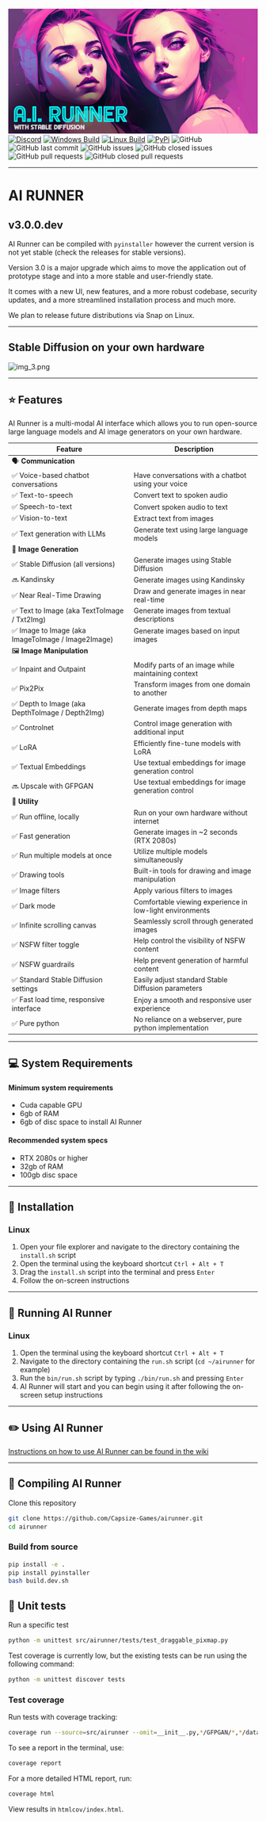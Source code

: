 [![Banner](banner.png)](https://capsizegames.itch.io/ai-runner)
[![Discord](https://img.shields.io/discord/839511291466219541?color=5865F2&logo=discord&logoColor=white)](https://discord.gg/PUVDDCJ7gz)
[![Windows Build](https://github.com/Capsize-Games/airunner/actions/workflows/windows-dispatch.yml/badge.svg)](https://github.com/Capsize-Games/airunner/actions/workflows/windows-dispatch.yml)
[![Linux Build](https://github.com/Capsize-Games/airunner/actions/workflows/linux-dispatch.yml/badge.svg)](https://github.com/Capsize-Games/airunner/actions/workflows/linux-dispatch.yml)
[![PyPi](https://github.com/Capsize-Games/airunner/actions/workflows/pypi-dispatch.yml/badge.svg)](https://github.com/Capsize-Games/airunner/actions/workflows/pypi-dispatch.yml)
![GitHub](https://img.shields.io/github/license/Capsize-Games/airunner)
![GitHub last commit](https://img.shields.io/github/last-commit/Capsize-Games/airunner)
![GitHub issues](https://img.shields.io/github/issues/Capsize-Games/airunner)
![GitHub closed issues](https://img.shields.io/github/issues-closed/Capsize-Games/airunner)
![GitHub pull requests](https://img.shields.io/github/issues-pr/Capsize-Games/airunner)
![GitHub closed pull requests](https://img.shields.io/github/issues-pr-closed/Capsize-Games/airunner)

---

# AI RUNNER 

## v3.0.0.dev

AI Runner can be compiled with `pyinstaller` however the current version
is not yet stable (check the releases for stable versions).

Version 3.0 is a major upgrade which aims to move the application out of
prototype stage and into a more stable and user-friendly state.

It comes with a new UI, new features, and a more robust codebase, security
updates, and a more streamlined installation process and much more.

We plan to release future distributions via Snap on Linux.

---

## Stable Diffusion on your own hardware 



![img_3.png](img_3.png)

---

## ⭐ Features

AI Runner is a multi-modal AI interface which allows you to run open-source 
large language models and AI image generators on your own hardware.

| Feature                                           | Description                                              |
|---------------------------------------------------|----------------------------------------------------------|
| 🗣️ **Communication**                             |
| ✅ Voice-based chatbot conversations               | Have conversations with a chatbot using your voice       |
| ✅ Text-to-speech                                  | Convert text to spoken audio                             |
| ✅ Speech-to-text                                  | Convert spoken audio to text                             |
| ✅ Vision-to-text                                  | Extract text from images                                 |
| ✅ Text generation with LLMs                       | Generate text using large language models                |
| 🎨 **Image Generation**                           |
| ✅ Stable Diffusion (all versions)                 | Generate images using Stable Diffusion                   |
| 🔜 Kandinsky                                      | Generate images using Kandinsky                          |
| ✅ Near Real-Time Drawing                          | Draw and generate images in near real-time               |
| ✅ Text to Image (aka TextToImage / Txt2Img)       | Generate images from textual descriptions                |
| ✅ Image to Image (aka ImageToImage / Image2Image) | Generate images based on input images                    |
| 🖼️ **Image Manipulation**                        |
| ✅ Inpaint and Outpaint                            | Modify parts of an image while maintaining context       |
| ✅ Pix2Pix                                         | Transform images from one domain to another              |
| ✅ Depth to Image (aka DepthToImage / Depth2Img)   | Generate images from depth maps                          |
| ✅ Controlnet                                      | Control image generation with additional input           |
| ✅ LoRA                                            | Efficiently fine-tune models with LoRA                   |
| ✅ Textual Embeddings                              | Use textual embeddings for image generation control      |
| 🔜 Upscale with GFPGAN                            | Use textual embeddings for image generation control      |
| 🔧 **Utility**                                    |
| ✅ Run offline, locally                            | Run on your own hardware without internet                |
| ✅ Fast generation                                 | Generate images in ~2 seconds (RTX 2080s)                |
| ✅ Run multiple models at once                     | Utilize multiple models simultaneously                   |
| ✅ Drawing tools                                   | Built-in tools for drawing and image manipulation        |
| ✅ Image filters                                   | Apply various filters to images                          |
| ✅ Dark mode                                       | Comfortable viewing experience in low-light environments |
| ✅ Infinite scrolling canvas                       | Seamlessly scroll through generated images               |
| ✅ NSFW filter toggle                              | Help control the visibility of NSFW content              |
| ✅ NSFW guardrails                                 | Help prevent generation of harmful content               |
| ✅ Standard Stable Diffusion settings              | Easily adjust standard Stable Diffusion parameters       |
| ✅ Fast load time, responsive interface            | Enjoy a smooth and responsive user experience            |
| ✅ Pure python                                     | No reliance on a webserver, pure python implementation   |

---

## 💻 System Requirements

#### Minimum system requirements

- Cuda capable GPU
- 6gb of RAM
- 6gb of disc space to install AI Runner

#### Recommended system specs

- RTX 2080s or higher
- 32gb of RAM
- 100gb disc space

---

## 🔧 Installation

### Linux

1. Open your file explorer and navigate to the directory containing the `install.sh` script
2. Open the terminal using the keyboard shortcut `Ctrl + Alt + T`
3. Drag the `install.sh` script into the terminal and press `Enter`
4. Follow the on-screen instructions

---

## 🚀 Running AI Runner

### Linux

1. Open the terminal using the keyboard shortcut `Ctrl + Alt + T`
2. Navigate to the directory containing the `run.sh` script (`cd ~/airunner` for example)
3. Run the `bin/run.sh` script by typing `./bin/run.sh` and pressing `Enter`
4. AI Runner will start and you can begin using it after following the on-screen setup instructions

---

## ✏️ Using AI Runner

[Instructions on how to use AI Runner can be found in the wiki](https://github.com/Capsize-Games/airunner/wiki/AI-Runner)


---

## 💾 Compiling AI Runner

Clone this repository

```bash
git clone https://github.com/Capsize-Games/airunner.git
cd airunner
```

### Build from source

```bash
pip install -e .
pip install pyinstaller
bash build.dev.sh
```

## 🔬 Unit tests

Run a specific test
```bash
python -m unittest src/airunner/tests/test_draggable_pixmap.py
```

Test coverage is currently low, but the existing tests can be run using the following command:

```bash
python -m unittest discover tests
```

### Test coverage

Run tests with coverage tracking:

```bash
coverage run --source=src/airunner --omit=__init__.py,*/GFPGAN/*,*/data/*,*/tests/*,*_ui.py,*/enums.py,*/settings.py -m unittest discover src/airunner/tests
```

To see a report in the terminal, use:

```bash
coverage report
```

For a more detailed HTML report, run:

```bash
coverage html
```

View results in `htmlcov/index.html`.